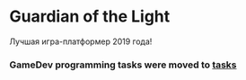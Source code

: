  # Guardian of the Light
Лучшая игра-платформер 2019 года!

### GameDev programming tasks were moved to [tasks](https://github.com/IdeoG/guardian-of-the-light/wiki/Задачи-по-программированию)
